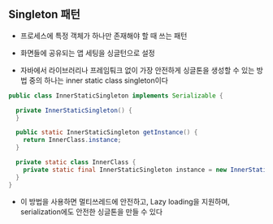 ## Singleton 패턴


- 프로세스에 특정 객체가 하나만 존재해야 할 때 쓰는 패턴
- 화면들에 공유되는 앱 세팅을 싱글턴으로 설정

- 자바에서 라이브러리나 프레임퉈크 없이 가장 안전하게 싱글톤을 생성할 수 있는 방법 중의 하나는 inner static class singleton이다

```java
public class InnerStaticSingleton implements Serializable {

  private InnerStaticSingleton() {
  }

  public static InnerStaticSingleton getInstance() {
    return InnerClass.instance;
  }

  private static class InnerClass {
    private static final InnerStaticSingleton instance = new InnerStaticSingleton();
  }
}
```
- 이 방법을 사용하면 멀티쓰레드에 안전하고, Lazy loading을 지원하며, serialization에도 안전한 싱글톤을 만들 수 있다